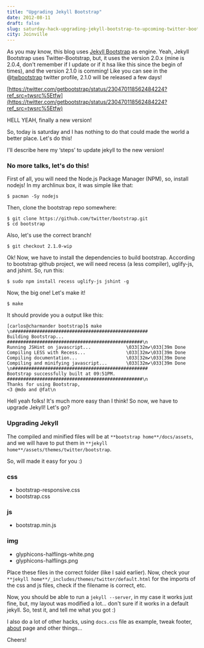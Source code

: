 ```yaml
---
title: "Upgrading Jekyll Bootstrap"
date: 2012-08-11
draft: false
slug: saturday-hack-upgrading-jekyll-bootstrap-to-upcoming-twitter-bootstrap-210
city: Joinville
---
```


As you may know, this blog uses [Jekyll Bootstrap](http://jekyllbootstrap.com/) as engine. Yeah, Jekyll Bootstrap uses Twitter-Bootstrap, but, it uses the version 2.0.x (mine is 2.0.4, don't remember if I update or if it hsa like this since the begin of times), and the version 2.1.0 is comming! Like you can see in the @[twbootstrap](https://twitter.com/twbootstrap) twitter profile, 2.1.0 will be released a few days!

[https://twitter.com/getbootstrap/status/230470118562484224?ref_src=twsrc%5Etfw](https://twitter.com/getbootstrap/status/230470118562484224?ref_src=twsrc%5Etfw)

HELL YEAH, finally a new version!

So, today is saturday and I has nothing to do that could made the world a better place. Let's do this!

I'll describe here my ‘steps’ to update jekyll to the new version!

### No more talks, let's do this!

First of all, you will need the Node.js Package Manager (NPM), so, install nodejs! In my archlinux box, it was simple like that:

```
$ pacman -Sy nodejs
```

Then, clone the bootstrap repo somewhere:

```
$ git clone https://github.com/twitter/bootstrap.git
$ cd bootstrap
```

Also, let's use the correct branch!

```
$ git checkout 2.1.0-wip
```

Ok! Now, we have to install the dependencies to build bootstrap. According to bootstrap github project, we will need recess (a less compiler), uglify-js, and jshint. So, run this:

```
$ sudo npm install recess uglify-js jshint -g
```

Now, the big one! Let's make it!

```
$ make
```

It should provide you a output like this:

```
[carlos@charmander bootstrap]$ make
\n##################################################
Building Bootstrap...
##################################################\n
Running JSHint on javascript...             \033[32m✔\033[39m Done
Compiling LESS with Recess...               \033[32m✔\033[39m Done
Compiling documentation...                  \033[32m✔\033[39m Done
Compiling and minifying javascript...       \033[32m✔\033[39m Done
\n##################################################
Bootstrap successfully built at 09:51PM.
##################################################\n
Thanks for using Bootstrap,
<3 @mdo and @fat\n
```

Hell yeah folks! It's much more easy than I think! So now, we have to upgrade Jekyll! Let's go?

### Upgrading Jekyll

The compiled and minified files will be at `**bootstrap home**/docs/assets`, and we will have to put them in `**jekyll home**/assets/themes/twitter/bootstrap`.

So, will made it easy for you :)

### css

- bootstrap-responsive.css
- bootstrap.css

### js

- bootstrap.min.js

### img

- glyphicons-halflings-white.png
- glyphicons-halflings.png

Place these files in the correct folder (like I said earlier). Now, check your `**jekyll home**/_includes/themes/twitter/default.html` for the imports of the css and js files, check if the filename is correct, etc.

Now, you should be able to run a `jekyll --server`, in my case it works just fine, but, my layout was modified a lot… don't sure if it works in a default jekyll. So, test it, and tell me what you got :)

I also do a lot of other hacks, using `docs.css` file as example, tweak footer, [about](https://carlosbecker.com/about/) page and other things…

Cheers!
